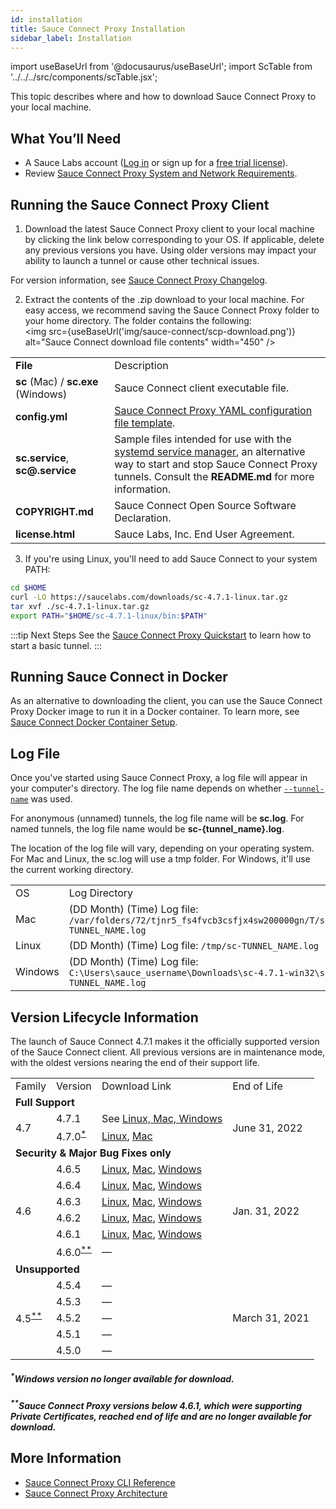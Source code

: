 ```yaml
---
id: installation
title: Sauce Connect Proxy Installation
sidebar_label: Installation
---
```


import useBaseUrl from '@docusaurus/useBaseUrl';
import ScTable from '../../../src/components/scTable.jsx';

This topic describes where and how to download Sauce Connect Proxy to your local machine.

## What You’ll Need

* A Sauce Labs account ([Log in](https://accounts.saucelabs.com/am/XUI/#login/) or sign up for a [free trial license](https://saucelabs.com/sign-up)).
* Review [Sauce Connect Proxy System and Network Requirements](/secure-connections/sauce-connect/system-requirements/).


## Running the Sauce Connect Proxy Client

1. Download the latest Sauce Connect Proxy client to your local machine by clicking the link below corresponding to your OS. If applicable, delete any previous versions you have. Using older versions may impact your ability to launch a tunnel or cause other technical issues.
  <ScTable></ScTable>

  For version information, see [Sauce Connect Proxy Changelog](https://changelog.saucelabs.com/en?category=sauce%20connect).


2. Extract the contents of the .zip download to your local machine. For easy access, we recommend saving the Sauce Connect Proxy folder to your home directory. The folder contains the following:<br/><img src={useBaseUrl('img/sauce-connect/scp-download.png')} alt="Sauce Connect download file contents" width="450" />
  <table>
  <tr>
   <td><strong>File</strong></td>
   <td>Description</td>
  </tr>
  <tr>
    <td><strong>sc</strong> (Mac) / <strong>sc.exe</strong> (Windows)</td>
    <td>Sauce Connect client executable file.</td>
   </tr>
   <tr>
    <td><strong>config.yml</strong></td>
   <td><a href="/secure-connections/sauce-connect/setup-configuration/yaml-config">Sauce Connect Proxy YAML configuration file template</a>.</td>
   </tr>  
   <tr>
   <td><strong>sc.service</strong>, <strong>sc@.service</strong></td>
   <td>Sample files intended for use with the <a href="/secure-connections/sauce-connect/proxy-tunnels/#service-management-tools">systemd service manager</a>, an alternative way to start and stop Sauce Connect Proxy tunnels. Consult the <strong>README.md</strong> for more information.</td>
   </tr>  
   <tr>
    <td><strong>COPYRIGHT.md</strong></td>
    <td>Sauce Connect Open Source Software Declaration.</td>
   </tr>
   <tr>
    <td><strong>license.html</strong></td>
    <td>Sauce Labs, Inc. End User Agreement.</td>
   </tr>
  </table>


3. If you're using Linux, you'll need to add Sauce Connect to your system PATH:
  ```bash
  cd $HOME
  curl -LO https://saucelabs.com/downloads/sc-4.7.1-linux.tar.gz
  tar xvf ./sc-4.7.1-linux.tar.gz
  export PATH="$HOME/sc-4.7.1-linux/bin:$PATH"
  ```

:::tip Next Steps
See the [Sauce Connect Proxy Quickstart](/secure-connections/sauce-connect/quickstart/) to learn how to start a basic tunnel.
:::

## Running Sauce Connect in Docker

As an alternative to downloading the client, you can use the Sauce Connect Proxy Docker image to run it in a Docker container. To learn more, see [Sauce Connect Docker Container Setup](/secure-connections/sauce-connect/setup-configuration/specialized-environments/#sauce-connect-docker-container-setup).


## Log File

Once you've started using Sauce Connect Proxy, a log file will appear in your computer's directory. The log file name depends on whether [`--tunnel-name`](/dev/cli/sauce-connect-proxy/#--tunnel-name-or---tunnel-identifier) was used.

For anonymous (unnamed) tunnels, the log file name will be **sc.log**. For named tunnels, the log file name would be **sc-{tunnel_name}.log**.

The location of the log file will vary, depending on your operating system. For Mac and Linux, the sc.log will use a tmp folder. For Windows, it'll use the current working directory.

<table>
  <tr>
   <td>OS
   </td>
   <td>Log Directory
   </td>
  </tr>
  <tr>
   <td>Mac
   </td>
   <td>(DD Month) (Time)
   Log file:
   <code>/var/folders/72/tjnr5_fs4fvcb3csfjx4sw200000gn/T/sc-TUNNEL_NAME.log</code>
   </td>
  </tr>
  <tr>
   <td>Linux
   </td>
   <td>(DD Month) (Time)
   Log file:
   <code>/tmp/sc-TUNNEL_NAME.log</code>
   </td>
  </tr>
  <tr>
   <td>Windows
   </td>
   <td>(DD Month) (Time)
   Log file:
   <code>C:\Users\sauce_username\Downloads\sc-4.7.1-win32\sc-TUNNEL_NAME.log</code>
   </td>
  </tr>
</table>


## Version Lifecycle Information

The launch of Sauce Connect 4.7.1 makes it the officially supported version of the Sauce Connect client. All previous versions are in maintenance mode, with the oldest versions nearing the end of their support life.

<table>
  <tr>
   <td>Family
   </td>
   <td>Version
   </td>
   <td>Download Link
   </td>
   <td>End of Life
   </td>
  </tr>
  <tr>
   <td colspan="4" ><strong>Full Support</strong>
   </td>
  </tr>
  <tr>
   <td rowspan="2" >4.7
   </td>
   <td>4.7.1
   </td>
   <td>
    See <a href="#download-latest-version">Linux, Mac, Windows</a>
   </td>
   <td rowspan="2" >June 31, 2022
   </td>
  </tr>
  <tr>
   <td>4.7.0<sup><a href="#windows-version-no-longer-available-for-download">*</a></sup>
   </td>
   <td>
    <a href="https://saucelabs.com/downloads/sc-4.7.0-linux.tar.gz">Linux</a>, <a href="https://saucelabs.com/downloads/sc-4.7.0-osx.zip">Mac</a>
   </td>
  </tr>
  <tr>
   <td colspan="4" ><strong>Security & Major Bug Fixes only</strong>
   </td>
  </tr>
  <tr>
   <td rowspan="6" >4.6
   </td>
   <td>4.6.5
   </td>
   <td>
    <a href="https://saucelabs.com/downloads/sc-4.6.5-linux.tar.gz">Linux</a>, <a href="https://saucelabs.com/downloads/sc-4.6.5-osx.zip">Mac</a>, <a href="https://saucelabs.com/downloads/sc-4.6.5-win32.zip">Windows</a>
   </td>
   <td rowspan="6" >Jan. 31, 2022
   </td>
  </tr>
  <tr>
   <td>4.6.4
   </td>
   <td>
    <a href="https://saucelabs.com/downloads/sc-4.6.4-linux.tar.gz">Linux</a>, <a href="https://saucelabs.com/downloads/sc-4.6.4-osx.zip">Mac</a>, <a href="https://saucelabs.com/downloads/sc-4.6.4-win32.zip">Windows</a>
   </td>
  </tr>
  <tr>
   <td>4.6.3
   </td>
   <td>
    <a href="https://saucelabs.com/downloads/sc-4.6.3-linux.tar.gz">Linux</a>, <a href="https://saucelabs.com/downloads/sc-4.6.3-osx.zip">Mac</a>, <a href="https://saucelabs.com/downloads/sc-4.6.3-win32.zip">Windows</a>
   </td>
  </tr>
  <tr>
   <td>4.6.2
   </td>
   <td>
    <a href="https://saucelabs.com/downloads/sc-4.6.2-linux.tar.gz">Linux</a>, <a href="https://saucelabs.com/downloads/sc-4.6.2-osx.zip">Mac</a>, <a href="https://saucelabs.com/downloads/sc-4.6.2-win32.zip">Windows</a>
   </td>
  </tr>
  <tr>
   <td>4.6.1
   </td>
   <td>
   <a href="https://saucelabs.com/downloads/sc-4.6.1-linux.tar.gz">Linux</a>, <a href="https://saucelabs.com/downloads/sc-4.6.1-osx.zip">Mac</a>, <a href="https://saucelabs.com/downloads/sc-4.6.1-win32.zip">Windows</a>
   </td>
  </tr>
  <tr>
   <td>4.6.0<sup><a href="#sauce-connect-proxy-versions-below-461-which-were-supporting-private-certificates-reached-end-of-life-and-are-no-longer-available-for-download">**</a></sup>
   </td>
   <td>
   &#8212;
   </td>
  </tr>
  <tr>
   <td colspan="4" ><strong>Unsupported</strong>
   </td>
  </tr>
  <tr>
   <td rowspan="5" >4.5<sup><a href="#sauce-connect-proxy-versions-below-461-which-were-supporting-private-certificates-reached-end-of-life-and-are-no-longer-available-for-download">**</a></sup>
   </td>
   <td>4.5.4
   </td>
   <td>
    &#8212;
   </td>
   <td rowspan="5" >March 31, 2021
   </td>
  </tr>
  <tr>
   <td>4.5.3
   </td>
   <td>
    &#8212;
   </td>
  </tr>
  <tr>
   <td>4.5.2
   </td>
   <td>
    &#8212;
   </td>
  </tr>
  <tr>
   <td>4.5.1
   </td>
   <td>
    &#8212;
   </td>
  </tr>
  <tr>
   <td>4.5.0
   </td>
   <td>
    &#8212;
   </td>
  </tr>
</table>

##### <sup>*</sup>Windows version no longer available for download.
##### <sup>**</sup>Sauce Connect Proxy versions below 4.6.1, which were supporting Private Certificates, reached end of life and are no longer available for download.


## More Information

* [Sauce Connect Proxy CLI Reference](/dev/cli/sauce-connect-proxy/)
* [Sauce Connect Proxy Architecture](/secure-connections/sauce-connect/advanced/architecture/)
